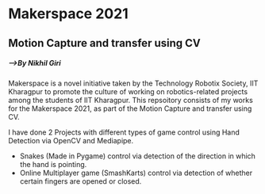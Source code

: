 # Makerspace 2021
## Motion Capture and transfer using CV

##### -->By Nikhil Giri


Makerspace is a novel initiative taken by the Technology Robotix Society, IIT Kharagpur to promote the culture of working on robotics-related projects among the students of IIT Kharagpur.  This repsoitory consists of my works for the Makerspace 2021, as part of the Motion Capture and transfer using CV.

I have done 2 Projects with different types of game control using Hand Detection via OpenCV and Mediapipe.

- Snakes (Made in Pygame) control via detection of the direction in which the hand is pointing.
- Online Multiplayer game (SmashKarts) control via detection of whether certain fingers are opened or closed.
